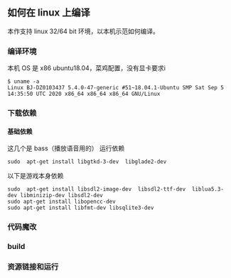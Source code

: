 ## 如何在 linux 上编译
本作支持 linux 32/64 bit 环境，以本机示范如何编译。

### 编译环境
本机 OS 是 x86 ubuntu18.04，菜鸡配置，没有显卡要求i

```
$ uname -a
Linux BJ-DZ0103437 5.4.0-47-generic #51~18.04.1-Ubuntu SMP Sat Sep 5 14:35:50 UTC 2020 x86_64 x86_64 x86_64 GNU/Linux
```

### 下载依赖

#### 基础依赖
这几个是 bass（播放语音用的） 运行依赖
```
sudo  apt-get install libgtkd-3-dev  libglade2-dev
```

以下是游戏本身依赖
```
sudo  apt-get install libsdl2-image-dev  libsdl2-ttf-dev  liblua5.3-dev libminizip-dev libsdl2-dev
sudo apt-get install libopencc-dev
sudo apt-get install libfmt-dev libsqlite3-dev
```

### 代码魔改

### build

### 资源链接和运行

